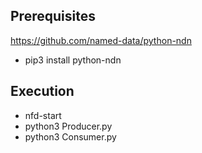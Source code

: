 ## Prerequisites

https://github.com/named-data/python-ndn

* pip3 install python-ndn

## Execution

* nfd-start
* python3 Producer.py
* python3 Consumer.py
